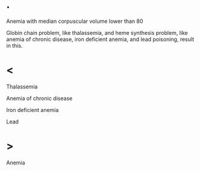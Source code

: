 # .

Anemia with median corpuscular volume lower than 80

Globin chain problem, like thalassemia, and heme synthesis problem, like anemia of chronic disease, iron deficient anemia, and lead poisoning, result in this.

# <

Thalassemia

Anemia of chronic disease

Iron deficient anemia

Lead

# >

Anemia
